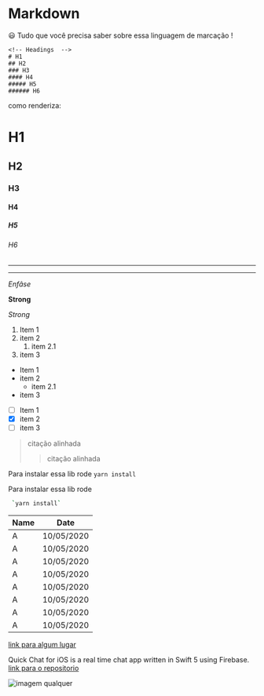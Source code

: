 # Markdown


:smiley: Tudo que você  precisa saber sobre essa linguagem de marcação !


<!-- Headings  -->

```
<!-- Headings  -->
# H1
## H2
### H3
#### H4
##### H5
###### H6
```
como renderiza: 

# H1
## H2
### H3
#### H4
##### H5
###### H6

<!-- DIVIDERS-->

---

***

<!-- Enfasis -->

*Enfâse*

<!-- Strong -->

**Strong**

<!-- Itáĺico -->

_Strong_

<!-- Lista Ordenada -->

1. Item 1
2. item 2
   1. item 2.1  
3. item 3

<!-- Lista não Ordenada -->

* Item 1
* item 2
  * item 2.1
* item 3

<!-- Lista chechbox -->

- [ ] Item 1
- [x] item 2
- [ ] item 3

<!-- citação -->

> citação alinhada
> > citação alinhada

<!-- Inline code -->

Para instalar essa lib rode  `yarn install`

<!-- Code block -->
Para instalar essa lib rode 
```bash 
 `yarn install` 
```

<!-- Tabelas -->

| Name |    Date    |
| ---- | ---------  |
|  A   | 10/05/2020 |
|  A   | 10/05/2020 |
|  A   | 10/05/2020 |
|  A   | 10/05/2020 |
|  A   | 10/05/2020 |
|  A   | 10/05/2020 |
|  A   | 10/05/2020 |
|  A   | 10/05/2020 |

<!-- links -->

[ link para algum lugar ](http://github.com "Github" ) 

<!-- Imagens - Gifs  -->

Quick Chat for iOS is a real time chat app written in Swift 5 using Firebase.[ link para o repositorio ](https://github.com/aslanyanhaik/Quick-Chat "Quick Chat for iOS" ) 

![ imagem qualquer ]( https://raw.githubusercontent.com/aslanyanhaik/Quick-Chat/master/screenshot.gif )